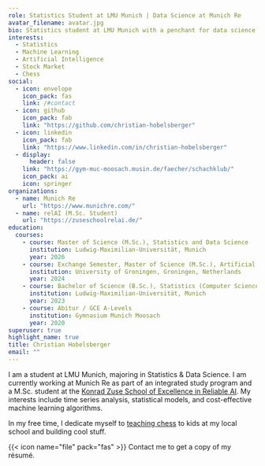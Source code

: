 ```yaml
---
role: Statistics Student at LMU Munich | Data Science at Munich Re
avatar_filename: avatar.jpg
bio: Statistics student at LMU Munich with a penchant for data science and chess!
interests:
  - Statistics
  - Machine Learning
  - Artificial Intelligence
  - Stock Market
  - Chess
social:
  - icon: envelope
    icon_pack: fas
    link: /#contact
  - icon: github
    icon_pack: fab
    link: "https://github.com/christian-hobelsberger"
  - icon: linkedin
    icon_pack: fab
    link: "https://www.linkedin.com/in/christian-hobelsberger"
  - display:
      header: false
    link: "https://gym-muc-moosach.musin.de/faecher/schachklub/"
    icon_pack: ai
    icon: springer
organizations:
  - name: Munich Re
    url: "https://www.munichre.com/"
  - name: relAI (M.Sc. Student)
    url: "https://zuseschoolrelai.de/"
education:
  courses:
    - course: Master of Science (M.Sc.), Statistics and Data Science
      institution: Ludwig-Maximilian-Universität, Munich
      year: 2026
    - course: Exchange Semester, Master of Science (M.Sc.), Artificial Intelligence
      institution: University of Groningen, Groningen, Netherlands
      year: 2024
    - course: Bachelor of Science (B.Sc.), Statistics (Computer Science)
      institution: Ludwig-Maximilian-Universität, Munich
      year: 2023
    - course: Abitur / GCE A-Levels
      institution: Gymnasium Munich Moosach
      year: 2020
superuser: true
highlight_name: true
title: Christian Hobelsberger
email: ""
---
```

I am a student at LMU Munich, majoring in Statistics & Data Science. I am currently working at Munich Re as part of an integrated study program and a M.Sc. student at the [Konrad Zuse School of Excellence in Reliable AI](https://zuseschoolrelai.de). My interests include time series analysis, statistical models, and cost-effective machine learning algorithms.

In my free time, I dedicate myself to [teaching chess](https://gym-muc-moosach.musin.de/faecher/schachklub/) to kids at my local school and building cool stuff.

{{< icon name="file" pack="fas" >}} Contact me to get a copy of my résumé.

<!--- {{< icon name="download" pack="fas" >}} Download my {{< staticref "uploads/resume.pdf" "newtab" >}}résumé{{< /staticref >}} in English. --->

<!---{{< icon name="download" pack="fas" >}} Download my {{< staticref "uploads/Lebenslauf.pdf" "newtab" >}}résumé{{< /staticref >}} in German. --->
